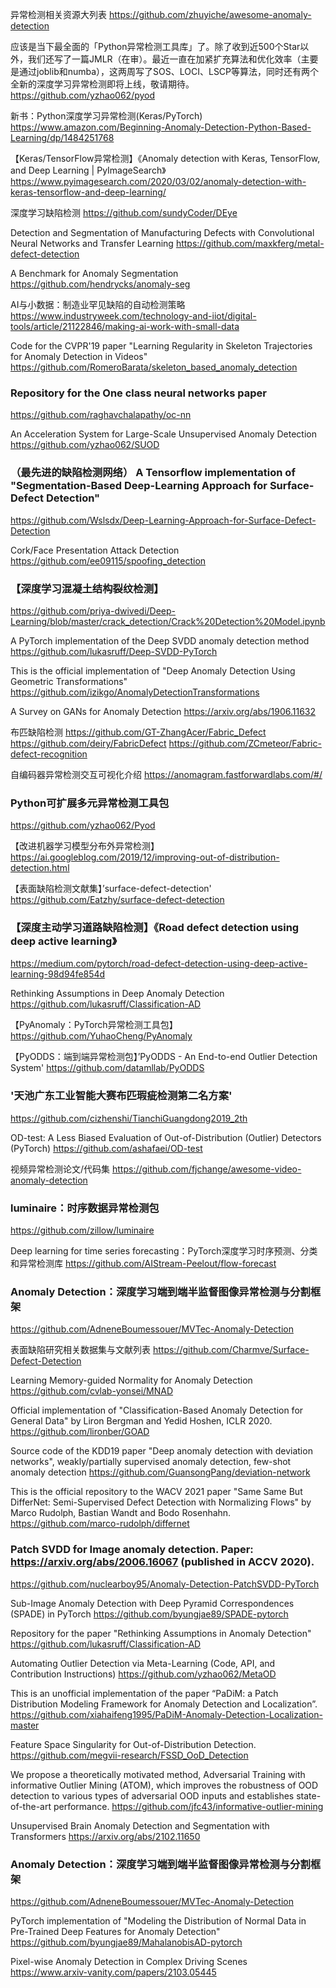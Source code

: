 异常检测相关资源大列表
https://github.com/zhuyiche/awesome-anomaly-detection

应该是当下最全面的「Python异常检测工具库」了。除了收到近500个Star以外，我们还写了一篇JMLR（在审）。最近一直在加紧扩充算法和优化效率（主要是通过joblib和numba），这两周写了SOS、LOCI、LSCP等算法，同时还有两个全新的深度学习异常检测即将上线，敬请期待。
https://github.com/yzhao062/pyod

新书：Python深度学习异常检测(Keras/PyTorch)
https://www.amazon.com/Beginning-Anomaly-Detection-Python-Based-Learning/dp/1484251768

【Keras/TensorFlow异常检测】《Anomaly detection with Keras, TensorFlow, and Deep Learning | PyImageSearch》
https://www.pyimagesearch.com/2020/03/02/anomaly-detection-with-keras-tensorflow-and-deep-learning/

深度学习缺陷检测
https://github.com/sundyCoder/DEye

Detection and Segmentation of Manufacturing Defects with Convolutional Neural Networks and Transfer Learning
https://github.com/maxkferg/metal-defect-detection

A Benchmark for Anomaly Segmentation
https://github.com/hendrycks/anomaly-seg

AI与小数据：制造业罕见缺陷的自动检测策略
https://www.industryweek.com/technology-and-iiot/digital-tools/article/21122846/making-ai-work-with-small-data

Code for the CVPR'19 paper "Learning Regularity in Skeleton Trajectories for Anomaly Detection in Videos"
https://github.com/RomeroBarata/skeleton_based_anomaly_detection

### Repository for the One class neural networks paper
https://github.com/raghavchalapathy/oc-nn

An Acceleration System for Large-Scale Unsupervised Anomaly Detection
https://github.com/yzhao062/SUOD

### （最先进的缺陷检测网络） A Tensorflow implementation of "Segmentation-Based Deep-Learning Approach for Surface-Defect Detection"
https://github.com/Wslsdx/Deep-Learning-Approach-for-Surface-Defect-Detection

Cork/Face Presentation Attack Detection
https://github.com/ee09115/spoofing_detection

### 【深度学习混凝土结构裂纹检测】
https://github.com/priya-dwivedi/Deep-Learning/blob/master/crack_detection/Crack%20Detection%20Model.ipynb

A PyTorch implementation of the Deep SVDD anomaly detection method
https://github.com/lukasruff/Deep-SVDD-PyTorch

This is the official implementation of "Deep Anomaly Detection Using Geometric Transformations"
https://github.com/izikgo/AnomalyDetectionTransformations

A Survey on GANs for Anomaly Detection
https://arxiv.org/abs/1906.11632

布匹缺陷检测
https://github.com/GT-ZhangAcer/Fabric_Defect
https://github.com/deiry/FabricDefect
https://github.com/ZCmeteor/Fabric-defect-recognition

自编码器异常检测交互可视化介绍
https://anomagram.fastforwardlabs.com/#/

### Python可扩展多元异常检测工具包
https://github.com/yzhao062/Pyod

【改进机器学习模型分布外异常检测】
https://ai.googleblog.com/2019/12/improving-out-of-distribution-detection.html

【表面缺陷检测文献集】’surface-defect-detection'
https://github.com/Eatzhy/surface-defect-detection

### 【深度主动学习道路缺陷检测】《Road defect detection using deep active learning》
https://medium.com/pytorch/road-defect-detection-using-deep-active-learning-98d94fe854d

Rethinking Assumptions in Deep Anomaly Detection
https://github.com/lukasruff/Classification-AD

【PyAnomaly：PyTorch异常检测工具包】
https://github.com/YuhaoCheng/PyAnomaly

【PyODDS：端到端异常检测包】’PyODDS - An End-to-end Outlier Detection System' 
https://github.com/datamllab/PyODDS

### '天池广东工业智能大赛布匹瑕疵检测第二名方案' 
https://github.com/cizhenshi/TianchiGuangdong2019_2th

OD-test: A Less Biased Evaluation of Out-of-Distribution (Outlier) Detectors (PyTorch)
https://github.com/ashafaei/OD-test

视频异常检测论文/代码集
https://github.com/fjchange/awesome-video-anomaly-detection

### luminaire：时序数据异常检测包
https://github.com/zillow/luminaire

Deep learning for time series forecasting：PyTorch深度学习时序预测、分类和异常检测库
https://github.com/AIStream-Peelout/flow-forecast

### Anomaly Detection：深度学习端到端半监督图像异常检测与分割框架
https://github.com/AdneneBoumessouer/MVTec-Anomaly-Detection

表面缺陷研究相关数据集与文献列表
https://github.com/Charmve/Surface-Defect-Detection

Learning Memory-guided Normality for Anomaly Detection
https://github.com/cvlab-yonsei/MNAD

Official implementation of "Classification-Based Anomaly Detection for General Data" by Liron Bergman and Yedid Hoshen, ICLR 2020.
https://github.com/lironber/GOAD

Source code of the KDD19 paper "Deep anomaly detection with deviation networks", weakly/partially supervised anomaly detection, few-shot anomaly detection
https://github.com/GuansongPang/deviation-network

This is the official repository to the WACV 2021 paper "Same Same But DifferNet: Semi-Supervised Defect Detection with Normalizing Flows" by Marco Rudolph, Bastian Wandt and Bodo Rosenhahn.
https://github.com/marco-rudolph/differnet

### Patch SVDD for Image anomaly detection. Paper: https://arxiv.org/abs/2006.16067 (published in ACCV 2020).
https://github.com/nuclearboy95/Anomaly-Detection-PatchSVDD-PyTorch

Sub-Image Anomaly Detection with Deep Pyramid Correspondences (SPADE) in PyTorch
https://github.com/byungjae89/SPADE-pytorch

Repository for the paper "Rethinking Assumptions in Anomaly Detection"
https://github.com/lukasruff/Classification-AD

Automating Outlier Detection via Meta-Learning (Code, API, and Contribution Instructions)
https://github.com/yzhao062/MetaOD

This is an unofficial implementation of the paper “PaDiM: a Patch Distribution Modeling Framework for Anomaly Detection and Localization”.
https://github.com/xiahaifeng1995/PaDiM-Anomaly-Detection-Localization-master

Feature Space Singularity for Out-of-Distribution Detection.
https://github.com/megvii-research/FSSD_OoD_Detection

We propose a theoretically motivated method, Adversarial Training with informative Outlier Mining (ATOM), which improves the robustness of OOD detection to various types of adversarial OOD inputs and establishes state-of-the-art performance.
https://github.com/jfc43/informative-outlier-mining

Unsupervised Brain Anomaly Detection and Segmentation with Transformers
https://arxiv.org/abs/2102.11650

### Anomaly Detection：深度学习端到端半监督图像异常检测与分割框架 
https://github.com/AdneneBoumessouer/MVTec-Anomaly-Detection

PyTorch implementation of "Modeling the Distribution of Normal Data in Pre-Trained Deep Features for Anomaly Detection"
https://github.com/byungjae89/MahalanobisAD-pytorch

Pixel-wise Anomaly Detection in Complex Driving Scenes
https://www.arxiv-vanity.com/papers/2103.05445
